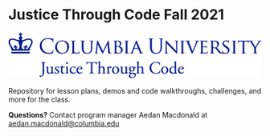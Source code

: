 # Justice Through Code Fall 2021

<img src="resources/jtc_banner.jpg" width="800">

Repository for lesson plans, demos and code walkthroughs, challenges, and more for the class.



**Questions?** Contact program manager Aedan Macdonald at aedan.macdonald@columbia.edu